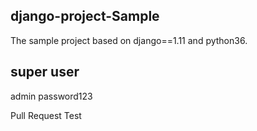 django-project-Sample
---------------------
The sample project based on django==1.11 and python36.


super user
----------
admin
password123

Pull Request Test
